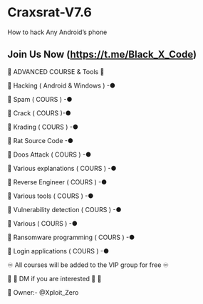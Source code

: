 # Craxsrat-V7.6
How to hack Any Android’s phone 

## Join Us Now (https://t.me/Black_X_Code)

🔶 ADVANCED COURSE & Tools 🔶

🫧 Hacking ( Android & Windows ) -●

🫧 Spam  ( COURS ) -● 

🫧 Crack  ( COURS )-●

🫧 Krading  ( COURS ) -●

🫧 Rat Source Code -●

🫧 Doos Attack  ( COURS ) -●

🫧 Various explanations   ( COURS ) -●

🫧 Reverse Engineer   ( COURS ) -●

🫧 Various tools  ( COURS ) -●

🫧 Vulnerability detection  ( COURS ) -●

🫧 Various  ( COURS ) -●

🫧 Ransomware programming  ( COURS )  -●

🫧 Login applications  ( COURS ) -●


♾  All courses will be added to the VIP group for free ♾

💬 🔻 DM if you are interested 🔻 💬

👑 Owner:- @Xploit_Zero
